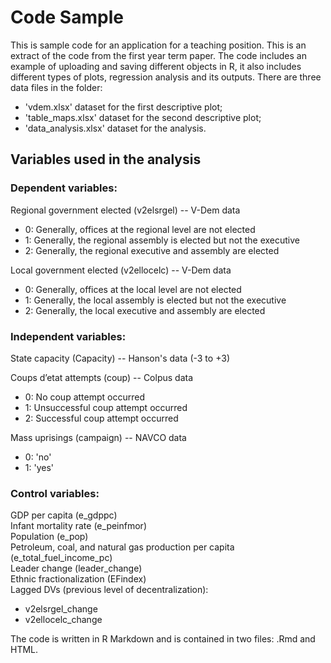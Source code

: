 # Code Sample
This is sample code for an application for a teaching position. This is an extract of the code from the first year term paper. The code includes an example of uploading and saving different objects in R, it also includes different types of plots, regression analysis and its outputs. There are three data files in the folder: 
- 'vdem.xlsx' dataset for the first descriptive plot;  
- 'table_maps.xlsx' dataset for the second descriptive plot;  
- 'data_analysis.xlsx' dataset for the analysis.  

## Variables used in the analysis
### Dependent variables:  
Regional government elected (v2elsrgel) -- V-Dem data
  - 0: Generally, offices at the regional level are not elected
  - 1: Generally, the regional assembly is elected but not the executive
  - 2: Generally, the regional executive and assembly are elected
    
Local government elected (v2ellocelc) -- V-Dem data
  - 0: Generally, offices at the local level are not elected
  - 1: Generally, the local assembly is elected but not the executive
  - 2: Generally, the local executive and assembly are elected

### Independent variables: 

State capacity (Capacity) -- Hanson's data (-3 to +3)

Coups d’etat attempts (coup) -- Colpus data
  - 0: No coup attempt occurred  
  - 1: Unsuccessful coup attempt occurred  
  - 2: Successful coup attempt occurred

Mass uprisings (campaign) -- NAVCO data
  - 0: 'no' 
  - 1: 'yes'

### Control variables: 

GDP per capita (e_gdppc)  
Infant mortality rate (e_peinfmor)  
Population (e_pop)  
Petroleum, coal, and natural gas production per capita (e_total_fuel_income_pc)  
Leader change (leader_change)  
Ethnic fractionalization (EFindex)  
Lagged DVs (previous level of decentralization):
  - v2elsrgel_change
  - v2ellocelc_change

The code is written in R Markdown and is contained in two files: .Rmd and HTML.
